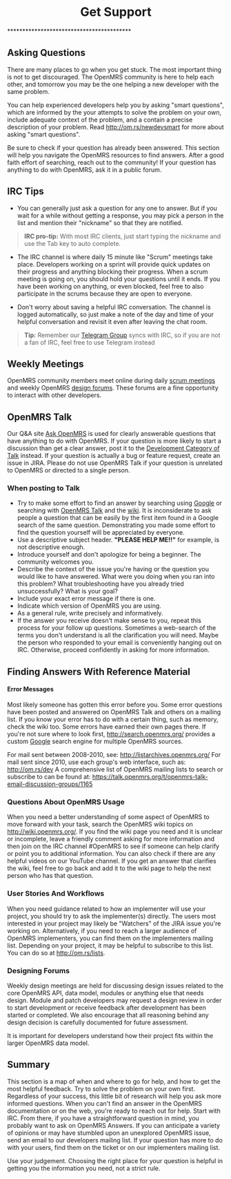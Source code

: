 <center><h1>Get Support</h1></center>
*****************************************

## Asking Questions

There are many places to go when you get stuck. The most important thing is not to get discouraged. The OpenMRS community is here to help each other, and tomorrow you may be the one helping a new developer with the same problem.

You can help experienced developers help you by asking "smart questions", which are informed by the your attempts to solve the problem on your own, include adequate context of the problem, and a contain a precise description of your problem. Read http://om.rs/newdevsmart for more about asking "smart questions".

Be sure to check if your question has already been answered. This section will help you navigate the OpenMRS resources to find answers. After a good faith effort of searching, reach out to the community! If your question has anything to do with OpenMRS, ask it in a public forum.


## IRC Tips

* You can generally just ask a question for any one to answer. But if you wait for a while without getting a response, you may pick a person in the list and mention their "nickname" so that they are notified. 
> **IRC pro-tip:** With most IRC clients, just start typing the nickname and use the Tab key to auto complete.

* The IRC channel is where daily 15 minute like "Scrum" meetings take place. Developers working on a sprint will provide quick updates on their progress and anything blocking their progress. When a scrum meeting is going on, you should hold your questions until it ends. If you have been working on anything, or even blocked, feel free to also participate in the scrums because they are open to everyone. 

* Don't worry about saving a helpful IRC conversation. The channel is logged automatically, so just make a note of the day and time of your helpful conversation and revisit it even after leaving the chat room. 
> **Tip:** Remember our [Telegram Group](https://telegram.me/openmrs) syncs with IRC, so if you are not a fan of IRC, feel free to use Telegram instead

## Weekly Meetings

OpenMRS community members meet online during daily [scrum meetings](http://om.rs/scrum) and weekly OpenMRS [design forums](http://om.rs/u). These forums are a fine opportunity to interact with other developers.

## OpenMRS Talk

Our Q&amp;A site [Ask OpenMRS](http://ask.openmrs.org/) is used for clearly answerable questions that have anything to do with OpenMRS. If your question is more likely to start a discussion than get a clear answer, post it to the [Development Category of Talk](https://talk.openmrs.org/c/dev) instead. If your question is actually a bug or feature request, create an issue in JIRA. Please do not use OpenMRS Talk if your question is unrelated to OpenMRS or directed to a single person.

### When posting to Talk

* Try to make some effort to find an answer by searching using [Google](http://search.openmrs.org/) or searching with [OpenMRS Talk](https://talk.openmrs.org/) and the [wiki](https://wiki.openmrs.org/). It is inconsiderate to ask people a question that can be easily by the first item found in a Google search of the same question. Demonstrating you made some effort to find the question yourself will be appreciated by everyone.
* Use a descriptive subject header. **"PLEASE HELP ME!!"** for example, is not descriptive enough.
* Introduce yourself and don't apologize for being a beginner. The community welcomes you.
* Describe the context of the issue you're having or the question you would like to have answered. What were you doing when you ran into this problem? What troubleshooting have you already tried unsuccessfully? What is your goal?
* Include your exact error message if there is one.
* Indicate which version of OpenMRS you are using.
* As a general rule, write precisely and informatively.
* If the answer you receive doesn't make sense to you, repeat this process for your follow up questions. Sometimes a web-search of the terms you don't understand is all the clarification you will need. Maybe the person who responded to your email is conveniently hanging out on IRC. Otherwise, proceed confidently in asking for more information.

## Finding Answers With Reference Material

#### Error Messages

Most likely someone has gotten this error before you. Some error questions have been posted and answered on OpenMRS Talk and others on a mailing list. If you know your error has to do with a certain thing, such as memory, check the wiki too. Some errors have earned their own pages there. If you're not sure where to look first, http://search.openmrs.org/ provides a custom [Google](https://www.google.com) search engine for multiple OpenMRS sources. 

For mail sent between 2008-2010, see: http://listarchives.openmrs.org/
For mail sent since 2010, use each group's web interface, such as: http://om.rs/dev
A comprehensive list of OpenMRS mailing lists to search or subscribe to can be found at: https://talk.openmrs.org/t/openmrs-talk-email-discussion-groups/1165

### Questions About OpenMRS Usage

When you need a better understanding of some aspect of OpenMRS to move forward with your task, search the OpenMRS wiki topics on http://wiki.openmrs.org/. If you find the wiki page you need and it is unclear or incomplete, leave a friendly comment asking for more information and then join on the IRC channel #OpenMRS to see if someone can help clarify or point you to additional information.  You can also check if there are any helpful videos on our YouTube channel. If you get an answer that clarifies the wiki, feel free to go back and add it to the wiki page to help the next person who has that question. 

### User Stories And Workflows

When you need guidance related to how an implementer will use your project, you should try to ask the implementer(s) directly. The users most interested in your project may likely be "Watchers" of the JIRA issue you're working on. Alternatively, if you need to reach a larger audience of OpenMRS implementers, you can find them on the implementers mailing list. Depending on your project, it may be helpful to subscribe to this list. You can do so at http://om.rs/lists.

### Designing Forums

Weekly design meetings are held for discussing design issues related to the core OpenMRS API, data model, modules or anything else that needs design. Module and patch developers may request a design review in order to start development or receive feedback after development has been started or completed. We also encourage that all reasoning behind any design decision is carefully documented for future assessment. 

It is important for developers understand how their project fits within the larger OpenMRS data model.

## Summary

This section is a map of when and where to go for help, and how to get the most helpful feedback. Try to solve the problem on your own first. Regardless of your success, this little bit of research will help you ask more informed questions. When you can't find an answer in the OpenMRS documentation or on the web, you're ready to reach out for help. Start with IRC. From there, if you have a straightforward question in mind, you probably want to ask on OpenMRS Answers. If you can anticipate a variety of opinions or may have stumbled upon an unexplored OpenMRS issue, send an email to our developers mailing list. If your question has more to do with your users, find them on the ticket or on our implementers mailing list. 

Use your judgement. Choosing the right place for your question is helpful in getting you the information you need, not a strict rule.
